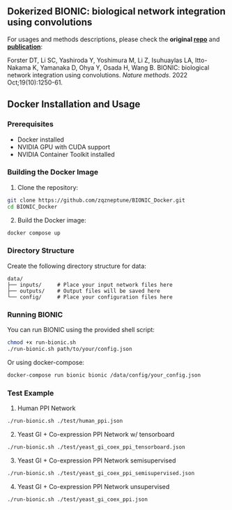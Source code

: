 ## Dokerized BIONIC: biological network integration using convolutions

For usages and methods descriptions, please check the **original [repo](https://github.com/bowang-lab/BIONIC)** and **[publication](https://www.nature.com/articles/s41592-022-01616-x)**:

Forster DT, Li SC, Yashiroda Y, Yoshimura M, Li Z, Isuhuaylas LA, Itto-Nakama K, Yamanaka D, Ohya Y, Osada H, Wang B. BIONIC: biological network integration using convolutions. *Nature methods*. 2022 Oct;19(10):1250-61.

## Docker Installation and Usage

### Prerequisites
- Docker installed
- NVIDIA GPU with CUDA support
- NVIDIA Container Toolkit installed

### Building the Docker Image
1. Clone the repository:
```bash
git clone https://github.com/zqzneptune/BIONIC_Docker.git
cd BIONIC_Docker
```

2. Build the Docker image:
```bash
docker compose up
```

### Directory Structure
Create the following directory structure for data:
```
data/
├── inputs/     # Place your input network files here
├── outputs/    # Output files will be saved here
└── config/     # Place your configuration files here
```

### Running BIONIC
You can run BIONIC using the provided shell script:
```bash
chmod +x run-bionic.sh
./run-bionic.sh path/to/your/config.json
```

Or using docker-compose:
```bash
docker-compose run bionic bionic /data/config/your_config.json
```

### Test Example
1. Human PPI Network

```bash
./run-bionic.sh ./test/human_ppi.json
```

2. Yeast GI + Co-expression PPI Network w/ tensorboard

```bash
./run-bionic.sh ./test/yeast_gi_coex_ppi_tensorboard.json
```

3. Yeast GI + Co-expression PPI Network semisupervised

```bash
./run-bionic.sh ./test/yeast_gi_coex_ppi_semisupervised.json
```

4. Yeast GI + Co-expression PPI Network unsupervised

```bash
./run-bionic.sh ./test/yeast_gi_coex_ppi.json
```
